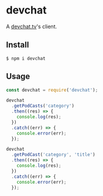 # devchat

A [devchat.tv](https://devchat.tv/)'s client.

## Install
```
$ npm i devchat
```

## Usage
```javascript
const devchat = require('devchat');

devchat
  .getPodCasts('category')
  .then((res) => {
    console.log(res);
  })
  .catch((err) => {
    console.error(err);
  });

devchat
  .getPodCast('category', 'title')
  .then((res) => {
    console.log(res);
  })
  .catch((err) => {
    console.error(err);
  });
```
